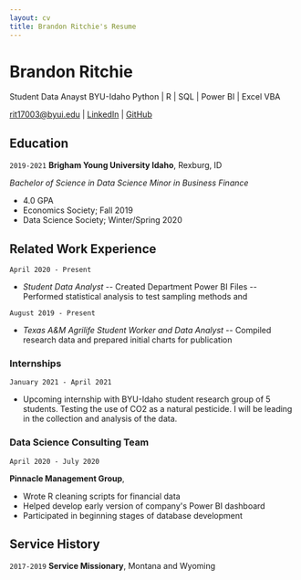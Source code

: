 ```yaml
---
layout: cv
title: Brandon Ritchie's Resume
---
```

# Brandon Ritchie
Student Data Anayst BYU-Idaho
Python | R | SQL | Power BI | Excel VBA

<div id="webaddress">
<a href="rit17003@byui.edu">rit17003@byui.edu</a>
| <a href="https://www.linkedin.com/in/brandon-k-ritchie">LinkedIn</a>
| <a href="https://github.com/brandonritchie">GitHub</a>
</div>

<!-- https://www.monique.tech/the-art-of-markdown -->

## Education

`2019-2021`
__Brigham Young University Idaho__, Rexburg, ID

_Bachelor of Science in Data Science_
_Minor in Business Finance_

- 4.0 GPA
- Economics Society; Fall 2019
- Data Science Society; Winter/Spring 2020

## Related Work Experience

`April 2020 - Present`

- _Student Data Analyst_
-- Created Department Power BI Files
-- Performed statistical analysis to test sampling methods and 

`August 2019 - Present`

- _Texas A&M Agrilife Student Worker and Data Analyst_
-- Compiled research data and prepared initial charts for publication

### Internships

`January 2021 - April 2021`
- Upcoming internship with BYU-Idaho student research group of 5 students. Testing the use of CO2 as a natural pesticide. I will be leading in the collection and analysis of the data.


### Data Science Consulting Team

`April 2020 - July 2020`

__Pinnacle Management Group__, 

- Wrote R cleaning scripts for financial data
- Helped develop early version of company's Power BI dashboard
- Participated in beginning stages of database development

## Service History

`2017-2019`
__Service Missionary__, Montana and Wyoming



<!-- ### Footer

Last updated: May 2013 -->


